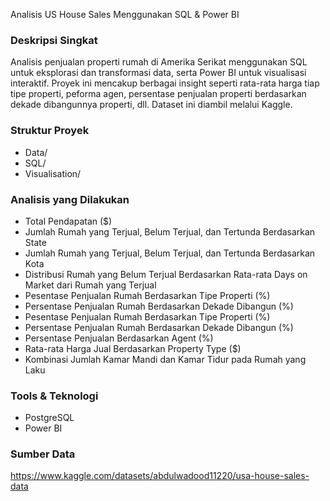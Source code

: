 Analisis US House Sales Menggunakan SQL & Power BI

### Deskripsi Singkat
Analisis penjualan properti rumah di Amerika Serikat menggunakan SQL untuk eksplorasi dan transformasi data, serta Power BI untuk visualisasi interaktif. Proyek ini mencakup berbagai insight seperti rata-rata harga tiap tipe properti, peforma agen, persentase penjualan properti berdasarkan dekade dibangunnya properti, dll. Dataset ini diambil melalui Kaggle.

### Struktur Proyek
- Data/
- SQL/
- Visualisation/

### Analisis yang Dilakukan
- Total Pendapatan ($)
- Jumlah Rumah yang Terjual, Belum Terjual, dan Tertunda Berdasarkan State
- Jumlah Rumah yang Terjual, Belum Terjual, dan Tertunda Berdasarkan Kota
- Distribusi Rumah yang Belum Terjual Berdasarkan Rata-rata Days on Market dari Rumah yang Terjual
- Pesentase Penjualan Rumah Berdasarkan Tipe Properti (%)
- Persentase Penjualan Rumah Berdasarkan Dekade Dibangun (%)
- Pesentase Penjualan Rumah Berdasarkan Tipe Properti (%)
- Persentase Penjualan Rumah Berdasarkan Dekade Dibangun (%)
- Persentase Penjualan Berdasarkan Agent (%)
- Rata-rata Harga Jual Berdasarkan Property Type ($)
- Kombinasi Jumlah Kamar Mandi dan Kamar Tidur pada Rumah yang Laku

### Tools & Teknologi
- PostgreSQL
- Power BI

### Sumber Data
https://www.kaggle.com/datasets/abdulwadood11220/usa-house-sales-data
